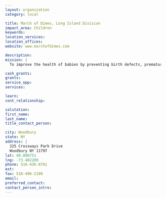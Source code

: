 ```yaml
---
layout: organization
category: local

title: March of Dimes, Long Island Division
impact_area: Children
keywords: 
location_services: 
location_offices: 
website: www.marchofdimes.com

description: 
mission: |
  To improve the health of babies by preventing birth defects, premature birth and infant mortality. We carry out this mission through research, community services, education and advocacy to save babies' lives.

cash_grants: 
grants: 
service_opp: 
services: 

learn: 
cont_relationship: 

salutation: 
first_name: 
last_name: 
title_contact_person: 

city: Woodbury
state: NY
address: |
  325 Crossways Park Drive  
  Woodbury NY 11797
lat: 40.806751
lng: -73.482209
phone: 516-436-8701
ext: 
fax: 516-496-2109
email: 
preferred_contact: 
contact_person_intro: 
---
```


